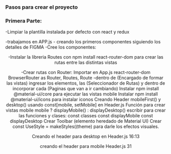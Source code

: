 ### Pasos para crear el proyecto
### Primera Parte:
-Limpiar la plantilla instalada por defecto con react y redux

-trabajamos en APP.js - creando los primeros componentes siguiendo los detalles de FIGMA
-Cree los componentes:
        <Header />
        <Home /> 
        <Search /> 
        <Footer />
-Instalar la libreria Routes con npm install react-router-dom para crear las rutas entre las distintas vistas

-Crear rutas con Router:
    Importar en App.js react-router-dom BrowserRouter as Router, Routes, Route
-dentro de <Router>(Encargado de formar las vistas) ingresar los elementos, las <Routes>(Seleccionador de Rutas) y dentro de <Routes> incorporar cada <Route>(Paginas que van a ir cambiando)
Instalar npm install @material-ui/core para ejecutar las vistas mobile
Instalar npm install @material-ui/icons para instalar iconos
Creando Header mobileFirst() y desktop() usando const[mobile, setMobile] en Header.js
Función para crear vistas mobile mobile ? displayMobile() : displayDesktop()
escribir para crear las funciones y clases: 
        const classes
        const displayMobile
        const displayDesktop
Crear Toolbar (elemento heredado de Material UI)
Crear const UseStyle = makeStyles((theme) para darle los efectos visuales.

Creando el header para desktop en Header.js 16:13

creando el header para mobile Header.js 31